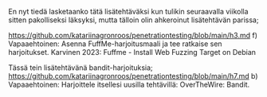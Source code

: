 En nyt tiedä lasketaanko tätä lisätehtäväksi kun tulikin seuraavalla viikolla sitten pakolliseksi läksyksi, mutta tälloin olin ahkeroinut lisätehtävän parissa;

https://github.com/katariinagronroos/penetrationtesting/blob/main/h3.md
f) Vapaaehtoinen: Asenna FuffMe-harjoitusmaali ja tee ratkaise sen harjoitukset. Karvinen 2023: Fuffme - Install Web Fuzzing Target on Debian

Tässä tein lisätehtävänä bandit-harjoituksia;
https://github.com/katariinagronroos/penetrationtesting/blob/main/h7.md
b) Vapaaehtoinen: Harjoittele itsellesi uusilla tehtävillä: OverTheWire: Bandit.
